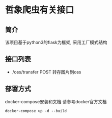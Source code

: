 # 哲象爬虫有关接口

## 简介
该项目基于python3的flask为框架, 采用工厂模式结构

## 接口列表
* /oss/transfer POST 转存图片到oss


## 部署方式
docker-compose安装和文档 请参考docker官方文档
```
docker-compose up -d --build
```